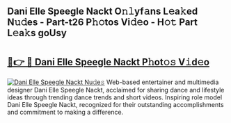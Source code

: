 ## Dani Elle Speegle Nackt O𝚗𝚕yf𝚊ns L𝚎a𝚔ed N𝚞𝚍es - Part-t26 P𝚑𝚘tos Vi𝚍𝚎o - H𝚘𝚝 Part L𝚎a𝚔s goUsy

# <h2><a href="http://kfcdv5n.oniu.top/?m=Dani+Elle+Speegle+Nackt">🔗👉 🔴 Dani Elle Speegle Nackt P𝚑ot𝚘𝚜 V𝚒d𝚎o</a></h2>

[![Dani Elle Speegle Nackt Nu𝚍e𝚜](https://i.imgur.com/0qMVB7G.gif)](http://kfcdv5n.oniu.top/?m=Dani+Elle+Speegle+Nackt)
Web-based entertainer and multimedia designer Dani Elle Speegle Nackt, acclaimed for sharing dance and lifestyle ideas through trending dance trends and short videos. Inspiring role model Dani Elle Speegle Nackt, recognized for their outstanding accomplishments and commitment to making a difference.  

